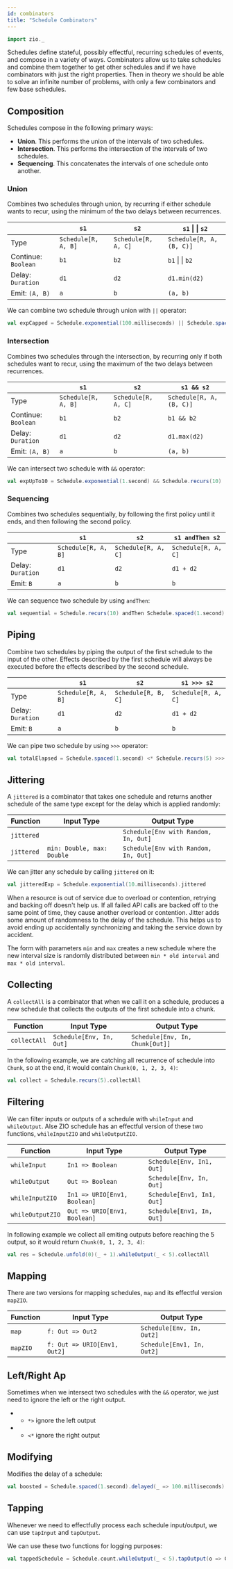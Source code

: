 ```yaml
---
id: combinators
title: "Schedule Combinators"
---
```


```scala mdoc:invisible
import zio._
```

Schedules define stateful, possibly effectful, recurring schedules of events, and compose in a variety of ways. Combinators allow us to take schedules and combine them together to get other schedules and if we have combinators with just the right properties. Then in theory we should be able to solve an infinite number of problems, with only a few combinators and few base schedules.

## Composition

Schedules compose in the following primary ways:

* **Union**. This performs the union of the intervals of two schedules.
* **Intersection**. This performs the intersection of the intervals of two schedules.
* **Sequencing**. This concatenates the intervals of one schedule onto another.

### Union

Combines two schedules through union, by recurring if either schedule wants to
recur, using the minimum of the two delays between recurrences.

|                     | `s1`                | `s2`                | `s1` &#124; &#124; `s2`   |
|---------------------|---------------------|---------------------|---------------------------|
| Type                | `Schedule[R, A, B]` | `Schedule[R, A, C]` | `Schedule[R, A, (B, C)]`  |
| Continue: `Boolean` | `b1`                | `b2`                | `b1` &#124; &#124; `b2`   |
| Delay: `Duration`   | `d1`                | `d2`                | `d1.min(d2)`              |
| Emit: `(A, B)`      | `a`                 | `b`                 | `(a, b)`                  |

We can combine two schedule through union with `||` operator:

```scala mdoc:silent
val expCapped = Schedule.exponential(100.milliseconds) || Schedule.spaced(1.second)
```

### Intersection

Combines two schedules through the intersection, by recurring only if both schedules want to recur, using the maximum of the two delays between recurrences.

|                     | `s1`                | `s2`                | `s1 && s2`               |
|---------------------|---------------------|---------------------|--------------------------|
| Type                | `Schedule[R, A, B]` | `Schedule[R, A, C]` | `Schedule[R, A, (B, C)]` |
| Continue: `Boolean` | `b1`                | `b2`                | `b1 && b2`               |
| Delay: `Duration`   | `d1`                | `d2`                | `d1.max(d2)`             |
| Emit: `(A, B)`      | `a`                 | `b`                 | `(a, b)`                 |


We can intersect two schedule with `&&` operator:

```scala mdoc:silent
val expUpTo10 = Schedule.exponential(1.second) && Schedule.recurs(10)
```

### Sequencing

Combines two schedules sequentially, by following the first policy until it ends, and then following the second policy.

|                   | `s1`                | `s2`                | `s1 andThen s2`     |
|-------------------|---------------------|---------------------|---------------------|
| Type              | `Schedule[R, A, B]` | `Schedule[R, A, C]` | `Schedule[R, A, C]` |
| Delay: `Duration` | `d1`                | `d2`                | `d1 + d2`           |
| Emit: `B`         | `a`                 | `b`                 | `b`                 |


We can sequence two schedule by using `andThen`:

```scala mdoc:silent
val sequential = Schedule.recurs(10) andThen Schedule.spaced(1.second)
```

## Piping

Combine two schedules by piping the output of the first schedule to the input of the other. Effects described by the first schedule will always be executed before the effects described by the second schedule.

|                   | `s1`                | `s2`                | `s1 >>> s2`         |
|-------------------|---------------------|---------------------|---------------------|
| Type              | `Schedule[R, A, B]` | `Schedule[R, B, C]` | `Schedule[R, A, C]` |
| Delay: `Duration` | `d1`                | `d2`                | `d1 + d2`           |
| Emit: `B`         | `a`                 | `b`                 | `b`                 | 

We can pipe two schedule by using `>>>` operator:

```scala mdoc:silent
val totalElapsed = Schedule.spaced(1.second) <* Schedule.recurs(5) >>> Schedule.elapsed
```

## Jittering

A `jittered` is a combinator that takes one schedule and returns another schedule of the same type except for the delay which is applied randomly:

| Function   | Input Type                 | Output Type                          |
|------------|----------------------------|--------------------------------------|
| `jittered` |                            | `Schedule[Env with Random, In, Out]` |
| `jittered` | `min: Double, max: Double` | `Schedule[Env with Random, In, Out]` |

We can jitter any schedule by calling `jittered` on it:

```scala mdoc:silent
val jitteredExp = Schedule.exponential(10.milliseconds).jittered
```

When a resource is out of service due to overload or contention, retrying and backing off doesn't help us. If all failed API calls are backed off to the same point of time, they cause another overload or contention. Jitter adds some amount of randomness to the delay of the schedule. This helps us to avoid ending up accidentally synchronizing and taking the service down by accident.

The form with parameters `min` and `max` creates a new schedule where the new interval size is randomly distributed between `min * old interval` and `max * old interval`.

## Collecting

A `collectAll` is a combinator that when we call it on a schedule, produces a new schedule that collects the outputs of the first schedule into a chunk.

| Function     | Input Type               | Output Type                     |
|--------------|--------------------------|---------------------------------|
| `collectAll` | `Schedule[Env, In, Out]` | `Schedule[Env, In, Chunk[Out]]` |

In the following example, we are catching all recurrence of schedule into `Chunk`, so at the end, it would contain `Chunk(0, 1, 2, 3, 4)`:

```scala mdoc:silent
val collect = Schedule.recurs(5).collectAll
```

## Filtering

We can filter inputs or outputs of a schedule with `whileInput` and `whileOutput`. Alse ZIO schedule has an effectful version of these two functions, `whileInputZIO` and `whileOutputZIO`.

| Function         | Input Type                   | Output Type                |
|------------------|------------------------------|----------------------------|
| `whileInput`     | `In1 => Boolean`             | `Schedule[Env, In1, Out]`  |
| `whileOutput`    | `Out => Boolean`             | `Schedule[Env, In, Out]`   |
| `whileInputZIO`  | `In1 => URIO[Env1, Boolean]` | `Schedule[Env1, In1, Out]` |
| `whileOutputZIO` | `Out => URIO[Env1, Boolean]` | `Schedule[Env1, In, Out]`  |

In following example we collect all emiting outputs before reaching the 5 output, so it would return `Chunk(0, 1, 2, 3, 4)`:

```scala mdoc:silent
val res = Schedule.unfold(0)(_ + 1).whileOutput(_ < 5).collectAll
```

## Mapping

There are two versions for mapping schedules, `map` and its effectful version `mapZIO`.

| Function | Input Type                   | Output Type                |
|----------|------------------------------|----------------------------|
| `map`    | `f: Out => Out2`             | `Schedule[Env, In, Out2]`  |
| `mapZIO` | `f: Out => URIO[Env1, Out2]` | `Schedule[Env1, In, Out2]` |

## Left/Right Ap

Sometimes when we intersect two schedules with the `&&` operator, we just need to ignore the left or the right output.
- * `*>` ignore the left output
- * `<*` ignore the right output

## Modifying

Modifies the delay of a schedule:

```scala mdoc:silent
val boosted = Schedule.spaced(1.second).delayed(_ => 100.milliseconds)
```

## Tapping

Whenever we need to effectfully process each schedule input/output, we can use `tapInput` and `tapOutput`.

We can use these two functions for logging purposes:

```scala mdoc:silent
val tappedSchedule = Schedule.count.whileOutput(_ < 5).tapOutput(o => Console.printLine(s"retrying $o").orDie)
```
